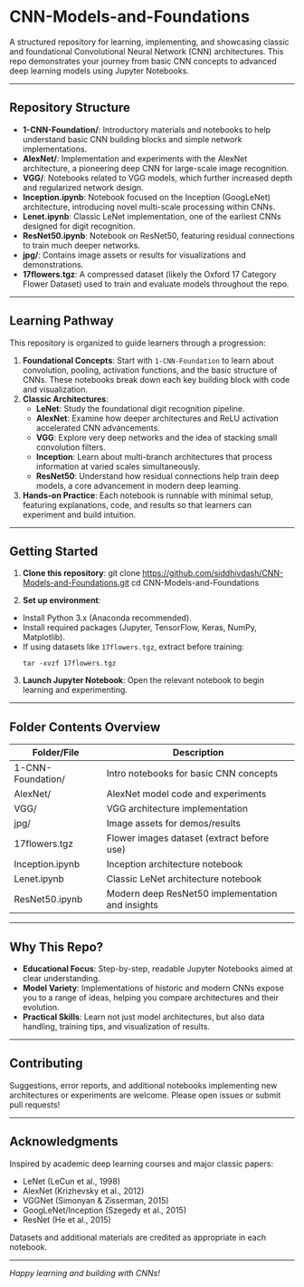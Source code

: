 # CNN-Models-and-Foundations

A structured repository for learning, implementing, and showcasing classic and foundational Convolutional Neural Network (CNN) architectures. This repo demonstrates your journey from basic CNN concepts to advanced deep learning models using Jupyter Notebooks.

---

## Repository Structure

- **1-CNN-Foundation/**: Introductory materials and notebooks to help understand basic CNN building blocks and simple network implementations.
- **AlexNet/**: Implementation and experiments with the AlexNet architecture, a pioneering deep CNN for large-scale image recognition.
- **VGG/**: Notebooks related to VGG models, which further increased depth and regularized network design.
- **Inception.ipynb**: Notebook focused on the Inception (GoogLeNet) architecture, introducing novel multi-scale processing within CNNs.
- **Lenet.ipynb**: Classic LeNet implementation, one of the earliest CNNs designed for digit recognition.
- **ResNet50.ipynb**: Notebook on ResNet50, featuring residual connections to train much deeper networks.
- **jpg/**: Contains image assets or results for visualizations and demonstrations.
- **17flowers.tgz**: A compressed dataset (likely the Oxford 17 Category Flower Dataset) used to train and evaluate models throughout the repo.

---

## Learning Pathway

This repository is organized to guide learners through a progression:

1. **Foundational Concepts**: Start with `1-CNN-Foundation` to learn about convolution, pooling, activation functions, and the basic structure of CNNs. These notebooks break down each key building block with code and visualization.
2. **Classic Architectures**:
   - **LeNet**: Study the foundational digit recognition pipeline.
   - **AlexNet**: Examine how deeper architectures and ReLU activation accelerated CNN advancements.
   - **VGG**: Explore very deep networks and the idea of stacking small convolution filters.
   - **Inception**: Learn about multi-branch architectures that process information at varied scales simultaneously.
   - **ResNet50**: Understand how residual connections help train deep models, a core advancement in modern deep learning.
3. **Hands-on Practice**: Each notebook is runnable with minimal setup, featuring explanations, code, and results so that learners can experiment and build intuition.

---

## Getting Started

1. **Clone this repository**:
git clone https://github.com/siddhivdash/CNN-Models-and-Foundations.git
cd CNN-Models-and-Foundations


2. **Set up environment**:
- Install Python 3.x (Anaconda recommended).
- Install required packages (Jupyter, TensorFlow, Keras, NumPy, Matplotlib).
- If using datasets like `17flowers.tgz`, extract before training:
  ```
  tar -xvzf 17flowers.tgz
  ```

3. **Launch Jupyter Notebook**:
Open the relevant notebook to begin learning and experimenting.

---

## Folder Contents Overview

| Folder/File         | Description                                      |
|---------------------|--------------------------------------------------|
| 1-CNN-Foundation/   | Intro notebooks for basic CNN concepts           |
| AlexNet/            | AlexNet model code and experiments               |
| VGG/                | VGG architecture implementation                  |
| jpg/                | Image assets for demos/results                   |
| 17flowers.tgz       | Flower images dataset (extract before use)       |
| Inception.ipynb     | Inception architecture notebook                  |
| Lenet.ipynb         | Classic LeNet architecture notebook              |
| ResNet50.ipynb      | Modern deep ResNet50 implementation and insights |

---

## Why This Repo?

- **Educational Focus**: Step-by-step, readable Jupyter Notebooks aimed at clear understanding.
- **Model Variety**: Implementations of historic and modern CNNs expose you to a range of ideas, helping you compare architectures and their evolution.
- **Practical Skills**: Learn not just model architectures, but also data handling, training tips, and visualization of results.

---

## Contributing

Suggestions, error reports, and additional notebooks implementing new architectures or experiments are welcome. Please open issues or submit pull requests!


---

## Acknowledgments

Inspired by academic deep learning courses and major classic papers:
- LeNet (LeCun et al., 1998)
- AlexNet (Krizhevsky et al., 2012)
- VGGNet (Simonyan & Zisserman, 2015)
- GoogLeNet/Inception (Szegedy et al., 2015)
- ResNet (He et al., 2015)

Datasets and additional materials are credited as appropriate in each notebook.

---

*Happy learning and building with CNNs!*



